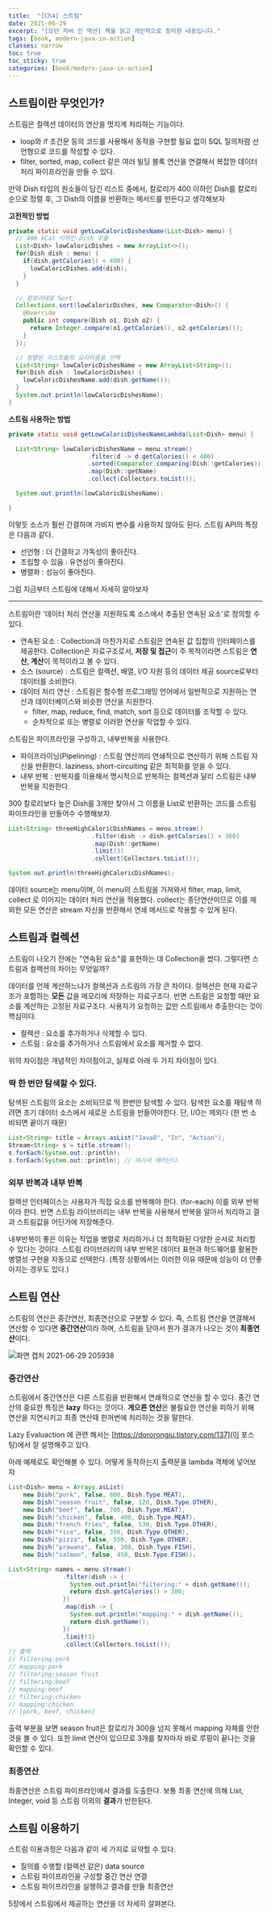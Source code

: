 ```yaml
---
title:  "[Ch4] 스트림"
date: 2021-06-29
excerpt: "[모던 자바 인 액션] 책을 읽고 개인적으로 정리한 내용입니다."
tags: [book, modern-java-in-action]
classes: narrow
toc: true
toc_sticky: true
categories: [book/modern-java-in-action]
---
```


## 스트림이란 무엇인가?

스트림은 컬렉션 데이터의 연산을 멋지게 처리하는 기능이다.

- loop와 if 조건문 등의 코드를 사용해서 동작을 구현할 필요 없이 SQL 질의처럼 선언형으로 코드를 작성할 수 있다.
- filter, sorted, map, collect 같은 여러 빌딩 블록 연산을 연결해서 복잡한 데이터 처리 파이프라인을 만들 수 있다.

만약 Dish 타입의 원소들이 담긴 리스트 중에서, 칼로리가 400 이하인 Dish를 칼로리 순으로 정렬 후, 그 Dish의 이름을 반환하는 메서드를 만든다고 생각해보자

**고전적인 방법**

``` java
private static void getLowCaloricDishesName(List<Dish> menu) {
  // 400 kCal 이하인 Dish 추출
  List<Dish> lowCaloricDishes = new ArrayList<>();
  for(Dish dish : menu) {
    if(dish.getCalories() < 400) {
      lowCaloricDishes.add(dish);
    }
  }

  // 칼로리대로 Sort
  Collections.sort(lowCaloricDishes, new Comparator<Dish>() {
    @Override
    public int compare(Dish o1, Dish o2) {
      return Integer.compare(o1.getCalories(), o2.getCalories());
    }				
  });

  // 정렬된 리스트들의 요리이름을 선택
  List<String> lowCaloricDishesName = new ArrayList<String>();
  for(Dish dish : lowCaloricDishes) {
    lowCaloricDishesName.add(dish.getName());
  }
  System.out.println(lowCaloricDishesName);
}
```

**스트림 사용하는 방법**

``` java
private static void getLowCaloricDishesNameLambda(List<Dish> menu) {

  List<String> lowCaloricDishesName = menu.stream()
                      .filter(d -> d.getCalories() < 400)
                      .sorted(Comparator.comparing(Dish::getCalories))
                      .map(Dish::getName)
                      .collect(Collectors.toList());

  System.out.println(lowCaloricDishesName);

}
```

이렇듯 소스가 훨씬 간결하며 가비지 변수를 사용하지 않아도 된다. 스트림 API의 특징은 다음과 같다.

  - 선언형 : 더 간결하고 가독성이 좋아진다.
  - 조립할 수 있음 : 유연성이 좋아진다.
  - 병렬화 : 성능이 좋아진다.

그럼 지금부터 스트림에 대해서 자세히 알아보자

---

스트림이란 '데이터 처리 연산을 지원하도록 소스에서 추출된 연속된 요소'로 정의할 수 있다.

  - 연속된 요소 : Collection과 마찬가지로 스트림은 연속된 값 집합의 인터페이스를 제공한다. Collection은 자료구조로서, **저장 및 접근**이 주 목적이라면 스트림은 **연산, 계산**이 목적이라고 볼 수 있다.
  - 소스 (source) : 스트림은 컬렉션, 배열, I/O 자원 등의 데이터 제공 source로부터 데이터를 소비한다.
  - 데이터 처리 연산 : 스트림은 함수형 프로그래밍 언어에서 일반적으로 지원하는 연산과 데이터베이스와 비슷한 연산을 지원한다.
    - filter, map, reduce, find, match, sort 등으로 데이터를 조작할 수 있다.
    - 순차적으로 또는 병렬로 이러한 연산을 작업할 수 있다.

스트림은 파이프라인을 구성하고, 내부반복을 사용한다.

  - 파이프라이닝(Pipelining) : 스트림 연산끼리 연쇄적으로 연산하기 위해 스트림 자신을 반환한다. laziness, short-circuiting 같은 최적화를 얻을 수 있다.
  - 내부 반복 : 반복자를 이용해서 명시적으로 반복하는 컬렉션과 달리 스트림은 내부 반복을 지원한다.

300 칼로리보다 높은 Dish를 3개만 찾아서 그 이름을 List로 반환하는 코드를 스트림 파이프라인을 만들어수 수행해보자.

``` java
List<String> threeHighCaloricDishNames = menu.stream()
                       .filter(dish -> dish.getCalories() > 300)
                       .map(Dish::getName)
                       .limit(3)
                       .collect(Collectors.toList());

System.out.println(threeHighCaloricDishNames);
```

데이터 source는 menu이며, 이 menu의 스트림을 가져와서 filter, map, limit, collect 로 이어지는 데이터 처리 연산을 적용했다. collect는 종단연산이므로 이를 제외한 모든 연산은 stream 자신을 반환해서 연쇄 메서드로 작용할 수 있게 된다.


## 스트림과 컬렉션

스트림이 나오기 전에는 "연속된 요소"를 표현하는 데 Collection을 썼다. 그렇다면 스트림과 컬렉션의 차이는 무엇일까?

데이터를 언제 계산하느냐가 컬렉션과 스트림의 가장 큰 차이다. 컬렉션은 현재 자료구조가 포함하는 **모든** 값을 메모리에 저장하는 자료구조다. 반면 스트림은 요청할 때만 요소를 계산하는 고정된 자료구조다. 사용자가 요청하는 값만 스트림에서 추출한다는 것이 핵심이다.

  - 컬렉션 : 요소를 추가하거나 삭제할 수 있다.
  - 스트림 : 요소를 추가하거나 스트림에서 요소를 제거할 수 없다.

위의 차이점은 개념적인 차이점이고, 실제로 아래 두 가지 차이점이 있다.

### 딱 한 번만 탐색할 수 있다.

탐색된 스트림의 요소는 소비되므로 딱 한번만 탐색할 수 있다. 탐색한 요소를 재탐색 하려면 초기 데이터 소스에서 새로운 스트림을 만들어야한다. 단, I/O는 제외다 (한 번 소비되면 끝이기 때문)

``` java
List<String> title = Arrays.asList("Java8", "In", "Action");
Stream<String> s = title.stream();
s.forEach(System.out::println);
s.forEach(System.out::println); // 여기서 에러난다.
```

### 외부 반복과 내부 반복

컬렉션 인터페이스는 사용자가 직접 요소를 반복해야 한다. (for-each) 이를 외부 반복이라 한다. 반면 스트림 라이브러리는 내부 반복을 사용해서 반복을 알아서 처리하고 결과 스트림값을 어딘가에 저장해준다.

내부반복이 좋은 이유는 작업을 병렬로 처리하거나 더 최적화된 다양한 순서로 처리할 수 있다는 것이다. 스트림 라이브러리의 내부 반복은 데이터 표현과 하드웨어를 활용한 병렬성 구현을 자동으로 선택한다. (특정 상황에서는 이러한 이유 때문에 성능이 더 안좋아지는 경우도 있다.)


## 스트림 연산

스트림의 연산은 중간연산, 최종연산으로 구분할 수 있다. 즉, 스트림 연산을 연결해서 연산할 수 있다면 **중간연산**이라 하며, 스트림을 닫아서 뭔가 결과가 나오는 것이 **최종연산**이다.

![화면 캡처 2021-06-29 205938](/assets/화면%20캡처%202021-06-29%20205938.png)

### 중간연산

스트림에서 중간연산은 다른 스트림을 반환해서 연쇄적으로 연산을 할 수 있다. 중간 연산의 중요한 특징은 **lazy** 하다는 것이다. **게으른 연산**은 불필요한 연산을 피하기 위해 연산을 지연시키고 최종 연산때 한꺼번에 처리하는 것을 말한다.

Lazy Evaluaction 에 관련 해서는 [https://dororongju.tistory.com/137](이 포스팅)에서 잘 설명해주고 있다.

아래 예제로도 확인해볼 수 있다. 어떻게 동작하는지 출력문을 lambda 객체에 넣어보자

``` java
List<Dish> menu = Arrays.asList(
    new Dish("pork", false, 800, Dish.Type.MEAT),
    new Dish("season fruit", false, 120, Dish.Type.OTHER),
    new Dish("beef", false, 700, Dish.Type.MEAT),
    new Dish("chicken", false, 400, Dish.Type.MEAT),
    new Dish("french fries", false, 530, Dish.Type.OTHER),
    new Dish("rice", false, 350, Dish.Type.OTHER),				
    new Dish("pizza", false, 550, Dish.Type.OTHER),
    new Dish("prawans", false, 300, Dish.Type.FISH),
    new Dish("salmon", false, 450, Dish.Type.FISH));

List<String> names = menu.stream()
               .filter(dish -> {
                 System.out.println("filtering:" + dish.getName());
                 return dish.getCalories() > 300;
               })
               .map(dish -> {
                 System.out.println("mapping:" + dish.getName());
                 return dish.getName();
               })
               .limit(3)
               .collect(Collectors.toList());
// 출력
// filtering:pork
// mapping:pork
// filtering:season fruit
// filtering:beef
// mapping:beef
// filtering:chicken
// mapping:chicken
// [pork, beef, chicken]
```

출력 부분을 보면 season fruit은 칼로리가 300을 넘지 못해서 mapping 자체를 안한 것을 볼 수 있다. 또한 limit 연산이 있으므로 3개를 찾자마자 바로 루핑이 끝나는 것을 확인할 수 있다.

### 최종연산

최종연산은 스트림 파이프라인에서 결과를 도출한다. 보통 최종 연산에 의해 List, Integer, void 등 스트림 이외의 **결과**가 반한된다.

## 스트림 이용하기

스트림 이용과정은 다음과 같이 세 가지로 요약할 수 있다.

  - 질의를 수행할 (컬랙션 같은) data source
  - 스트림 파이프라인을 구성할 중간 연산 연결
  - 스트림 파이프라인을 실행하고 결과를 만들 최종연산


5장에서 스트림에서 제공하는 연산을 더 자세히 살펴본다.
